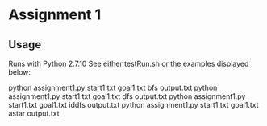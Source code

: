 # Assignment 1

## Usage

Runs with Python 2.7.10
See either testRun.sh or the examples displayed below:

python assignment1.py start1.txt goal1.txt bfs output.txt
python assignment1.py start1.txt goal1.txt dfs output.txt
python assignment1.py start1.txt goal1.txt iddfs output.txt
python assignment1.py start1.txt goal1.txt astar output.txt
